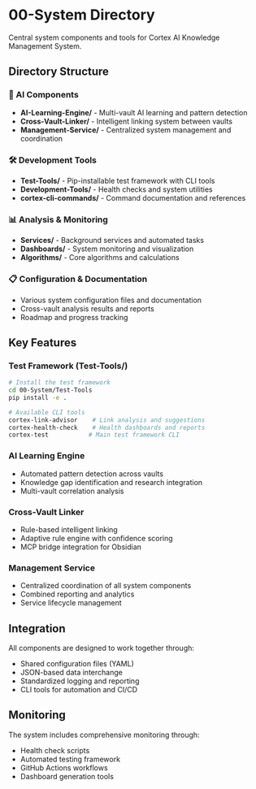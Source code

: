 # 00-System Directory

Central system components and tools for Cortex AI Knowledge Management System.

## Directory Structure

### 🧠 AI Components

- **AI-Learning-Engine/** - Multi-vault AI learning and pattern detection
- **Cross-Vault-Linker/** - Intelligent linking system between vaults
- **Management-Service/** - Centralized system management and coordination

### 🛠️ Development Tools

- **Test-Tools/** - Pip-installable test framework with CLI tools
- **Development-Tools/** - Health checks and system utilities
- **cortex-cli-commands/** - Command documentation and references

### 📊 Analysis & Monitoring

- **Services/** - Background services and automated tasks
- **Dashboards/** - System monitoring and visualization
- **Algorithms/** - Core algorithms and calculations

### 📋 Configuration & Documentation

- Various system configuration files and documentation
- Cross-vault analysis results and reports
- Roadmap and progress tracking

## Key Features

### Test Framework (Test-Tools/)

```bash
# Install the test framework
cd 00-System/Test-Tools
pip install -e .

# Available CLI tools
cortex-link-advisor    # Link analysis and suggestions
cortex-health-check    # Health dashboards and reports
cortex-test           # Main test framework CLI
```

### AI Learning Engine

- Automated pattern detection across vaults
- Knowledge gap identification and research integration
- Multi-vault correlation analysis

### Cross-Vault Linker

- Rule-based intelligent linking
- Adaptive rule engine with confidence scoring
- MCP bridge integration for Obsidian

### Management Service

- Centralized coordination of all system components
- Combined reporting and analytics
- Service lifecycle management

## Integration

All components are designed to work together through:

- Shared configuration files (YAML)
- JSON-based data interchange
- Standardized logging and reporting
- CLI tools for automation and CI/CD

## Monitoring

The system includes comprehensive monitoring through:

- Health check scripts
- Automated testing framework
- GitHub Actions workflows
- Dashboard generation tools
